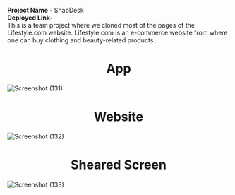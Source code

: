 
<b>Project Name</b> - SnapDesk<br>
<b>Deployed Link-</b> <br>
This is a team project where we cloned most of the pages of the Lifestyle.com website. Lifestyle.com is an e-commerce website from where one can buy clothing and beauty-related products.


<h1 align ="center">App</h1>

![Screenshot (131)]()




<h1 align="center">Website</h1>

![Screenshot (132)]()




<h1 align ="center">Sheared Screen</h1>

![Screenshot (133)]()












